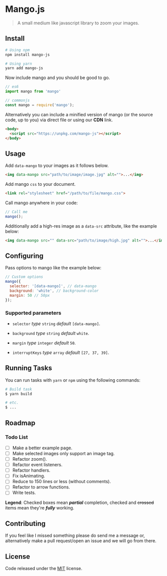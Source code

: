 # Mango.js

> A small medium like javascript library to zoom your images.

## Install

``` bash
# Using npm
npm install mango-js

# Using yarn
yarn add mango-js
```

Now include mango and you should be good to go.

``` js
// es6
import mango from 'mango'

// commonjs
const mango = require('mango');
```

Alternatively you can include a minified version of mango (or the source code, up to you) via direct file or using our **CDN** link.

``` html
<body>
  <script src="https://unpkg.com/mango-js"></script>
</body>
```

## Usage

Add ```data-mango``` to your images as it follows below.

``` html
<img data-mango src="path/to/image/image.jpg" alt="">...</img>
```

Add mango ```css``` to your document.

``` html
<link rel="stylesheet" href="/path/to/file/mango.css">
```

Call mango anywhere in your code:

``` js
// Call me
mango();
```

Additionally add a high-res image as a ```data-src``` attribute, like the example below:

``` html
<img data-mango src="" data-src="path/to/image/high.jpg" alt="">...</img>
```

## Configuring

Pass options to mango like the example below:

``` js
// Custom options
mango({
  selector: '[data-mango]', // data-mango
  background: 'white', // background-color
  margin: 50 // 50px
});
```
### Supported parameters

* ```selector``` *type* ```string``` *default* ```[data-mango]```.

* ```background``` *type* ```string``` *default* ```white```.

* ```margin``` *type* ```integer``` *default* ```50```.

* ```interruptKeys``` *type* ```array``` *default* ```[27, 37, 39]```.

## Running Tasks

You can run tasks with ```yarn``` or ```npm``` using the following commands:

``` bash
# Build task
$ yarn build

# etc.
$ ...
```

## Roadmap

### Todo List

* [ ] Make a better example page.
* [ ] Make selected images only support an image tag.
* [ ] Refactor zoom().
* [ ] Refactor event listeners.
* [ ] Refactor handlers.
* [ ] Fix isAnimating.
* [ ] Reduce to 150 lines or less (without comments).
* [ ] Refactor to arrow functions.
* [ ] Write tests.

**Legend**: Checked boxes mean *__partial__* completion, checked and ~~crossed~~ items mean they're *__fully__* working.

## Contributing

If you feel like I missed something please do send me a message or, alternatively make a pull request/open an issue and we will go from there.

## License

Code released under the [MIT](LICENSE) license.
